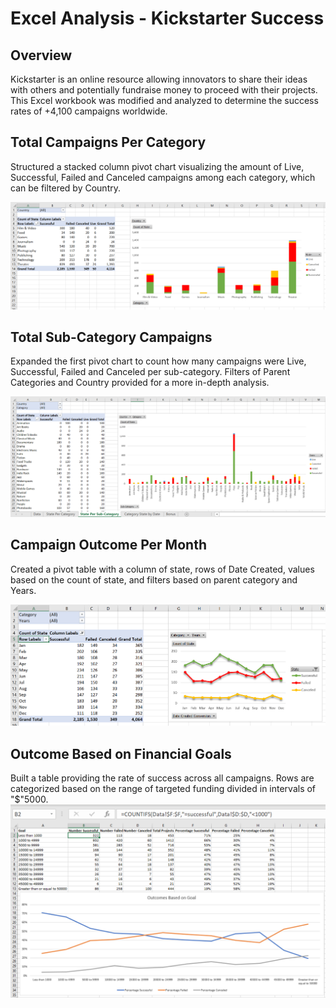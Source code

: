 # Excel Analysis - Kickstarter Success

## Overview

Kickstarter is an online resource allowing innovators to share their ideas with others and potentially fundraise money to proceed with their projects.  This Excel workbook was modified and analyzed to determine the success rates of +4,100 campaigns worldwide.

## Total Campaigns Per Category
Structured a stacked column pivot chart visualizing the amount of Live, Successful, Failed and Canceled campaigns among each category, which can be filtered by Country.  

![](/Images/categorized_campaign_count.png)

## Total Sub-Category Campaigns
Expanded the first pivot chart to count how many campaigns were Live, Successful, Failed and Canceled per sub-category.  Filters of Parent Categories and Country provided for a more in-depth analysis.

![](/Images/state_per_sub-category.png)

## Campaign Outcome Per Month

Created a pivot table with a column of state, rows of Date Created, values based on the count of state, and filters based on parent category and Years.

![](/Images/category_state_by_date.png)


## Outcome Based on Financial Goals

Built a table providing the rate of success across all campaigns.  Rows are categorized based on the range of targeted funding divided in intervals of "$"5000. 
![](/Images/outcome_based_on_goal.png)